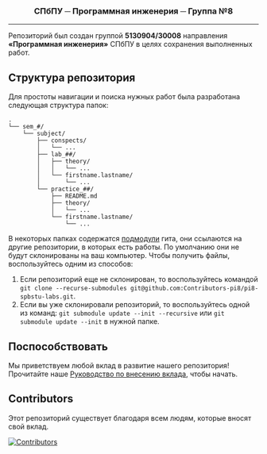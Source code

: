 <div align="center">
  <h3>СПбПУ ─ Программная инженерия ─ Группа №8</h3>
</div>
<hr />

Репозиторий был создан группой **5130904/30008** направления **«Программная инженерия»** СПбПУ в целях сохранения выполненных работ.

## Структура репозитория
Для простоты навигации и поиска нужных работ была разработана следующая структура папок:

```
.
└── sem_#/
    └── subject/
        ├── conspects/
        │   └── ...
        ├── lab_##/
        │   ├── theory/
        │   │   └── ...
        │   └── firstname.lastname/
        │       └── ...
        └── practice_##/
            ├── README.md
            ├── theory/
            │   └── ...
            └── firstname.lastname/
                └── ...
```

В некоторых папках содержатся [подмодули](https://git-scm.com/book/ru/v2/Инструменты-Git-Подмодули) гита, они ссылаются на другие репозитории, в которых есть работы. По умолчанию они не будут склонированы на ваш компьютер. Чтобы получить файлы, воспользуйтесь одним из способов:
 1. Если репозиторий еще не склонирован, то воспользуйтесь командой `git clone --recurse-submodules git@github.com:Contributors-pi8/pi8-spbstu-labs.git`.
 2. Если вы уже склонировали репозиторий, то воспользуйтесь одной из команд: `git submodule update --init --recursive` или `git submodule update --init` в нужной папке.

## Поспособствовать
Мы приветствуем любой вклад в развитие нашего репозитория! Прочитайте наше [Руководство по внесению вклада](CONTRIBUTING.md), чтобы начать.

## Contributors
Этот репозиторий существует благодаря всем людям, которые вносят свой вклад.

<a href="https://github.com/Contributors-pi8/pi8-spbstu-labs/graphs/contributors">
  <img src="https://contrib.rocks/image?repo=Contributors-pi8/pi8-spbstu-labs" alt="Contributors" />
</a>
